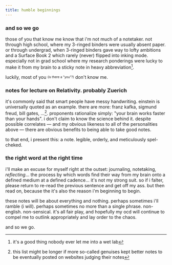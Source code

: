 ```yaml
---
title: humble beginnings
---
```


### and so we go

those of you that know me know that i'm not much of a notetaker. not through high school, where my 3-ringed binders were usually absent paper. or through undergrad, when 3-ringed binders gave way to lofty ambitions and a Surface Book 2 which rarely (never) flipped into inking mode. especially not in grad school where my research ponderings were lucky to make it from my brain to a sticky note in heavy abbreviation[^1].

[^1]: it's a good thing nobody ever let me into a wet lab

luckily, most of you <sub><sup>(is there a "you"?)</sup></sub> don't know me.

### notes for lecture on Relativity. probably Zuerich

it's commonly said that smart people have messy handwriting. einstein is universally quoted as an example. there are more: franz kafka, sigmund freud, bill gates, ...[^2]. proponents rationalize simply: "your brain works faster than your hands". i don't claim to know the science behind it. despite possible correlates — and my obvious likeness to all of the personalities above — there are obvious benefits to being able to take good notes.

to that end, i present this: a note. legible, orderly, and meticulously spel-cheked.

[^2]: this list might be longer if more so-called genuises kept better notes to be eventually posted on websites judging their notes

### the right word at the right time

i'll make an excuse for myself right at the outset: journaling, notetaking, _reflecting_... the process by which words find their way from my brain onto a defined medium at a defined cadence... it's not my strong suit. so if i falter, please return to re-read the previous sentence and get off my ass. but then read on, because the it's also the reason i'm beginning to begin.

these notes will be about everything and nothing. perhaps sometimes i'll ramble (i will). perhaps sometimes no more than a single phrase. non-english. non-sensical. it's all fair play, and hopefully my ocd will continue to compel me to outlink appropriately and lay order to the chaos.

and so we go.